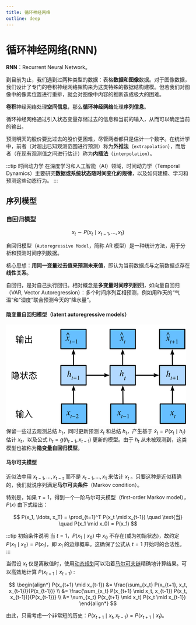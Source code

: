 ```yaml
---
title: 循环神经网络
outline: deep
---
```


# 循环神经网络(RNN)

**RNN**：Recurrent Neural Network。

到目前为止，我们遇到过两种类型的数据：表格**数据和图像**数据。对于图像数据，我们设计了专门的卷积神经网络架构来为这类特殊的数据结构建模。但若我们对图像中的像素位置进行重排，就会对图像中内容的推断造成极大的困难。

**卷积**神经网络处理**空间信息**，那么**循环神经网络**处理**序列信息**。

循环神经网络通过引入状态变量存储过去的信息和当前的输入，从而可以确定当前的输出。

预测明天的股价要比过去的股价更困难，尽管两者都只是估计一个数字。在统计学中，前者（对超出已知观测范围进行预测）称为**外推法**（`extrapolation`），而后者（在现有观测值之间进行估计）称为**内插法**（`interpolation`）。

:::tip 时间动力学
在深度学习和人工智能（AI）领域，时间动力学（Temporal Dynamics）主要研究**数据或系统状态随时间变化的规律**，以及如何建模、学习和预测这些动态行为。
:::

## 序列模型

### 自回归模型

$$
x_{t} \sim P(x_{t} \mid x_{t-1}, \ldots, x_{1})
$$

自回归模型（`Autoregressive Model`，简称 AR 模型）是一种统计方法，用于分析和预测时间序列数据。

核心思想：**用同一变量过去值来预测未来值**，即认为当前数据点与之前数据点存在**线性关系**。

自回归，是对自己执行回归。相对概念是**多变量时间序列回归**，如向量自回归（VAR, Vector Autoregression）：多个时间序列互相预测，例如用昨天的“气温”和“湿度”联合预测今天的“降水量”。

#### 隐变量自回归模型（latent autoregressive models）

![An Image](./img/sequence-model.svg)
保留一些过去观测总结 $h_t$，同时更新预测 $\hat{x}_t$ 和总结 $h_t$，产生基于 $\hat{x}_t = P(x_t \mid h_t)$ 估计 $x_t$，以及公式 $h_t = g(h_{t-1}, x_{t-1})$ 更新的模型。由于 $h_t$ 从未被观测到，这类模型也被称为**隐变量自回归模型**。

#### 马尔可夫模型

近似法中用 $x_{t-1}, \ldots, x_{t-\tau}$ 而不是 $x_{t-1}, \ldots, x_1$ 来估计 $x_t$ 。只要这种是近似精确的，我们就说序列满足**马尔可夫条件**（Markov condition）。

特别是，如果 $\tau=1$，得到一个一阶马尔可夫模型（first-order Markov model），$P(x)$ 由下式给出：

$$
P(x_1, \ldots, x_T) = \prod_{t=1}^T P(x_t \mid x_{t-1}) \quad \text{当} \quad P(x_1 \mid x_0) = P(x_1)
$$

:::tip 初始条件说明
当 $t=1$，$P(x_1 \mid x_0)$ 中 $x_0$ 不存在(或为初始状态)，故约定 $P(x_1 \mid x_0) = P(x_1)$，即 $x_1$ 的边缘概率。这确保了公式从 $t=1$ 开始时的合法性。
:::

当假设 $x_t$ 仅是离散值时，使用[动态规划](/aiart/deep-learning/basic-concept.html#动态规划)可以沿着[马尔可夫链](/aiart/deep-learning/basic-concept.html#马尔可夫链)精确地计算结果。可以高效地计算 $P(x_{t+1} \mid x_{t-1})$ :

$$
\begin{align*}
P(x_{t+1} \mid x_{t-1}) &= \frac{\sum_{x_t} P(x_{t+1}, x_t, x_{t-1})}{P(x_{t-1})} \\
&= \frac{\sum_{x_t} P(x_{t+1} \mid x_t, x_{t-1}) P(x_t, x_{t-1})}{P(x_{t-1})} \\
&= \sum_{x_t} P(x_{t+1} \mid x_t) P(x_t \mid x_{t-1})
\end{align*}
$$

由此，只需考虑一个非常短的历史：$P(x_{t+1} \mid x_t, x_{t-1}) = P(x_{t+1} \mid x_t)$。
